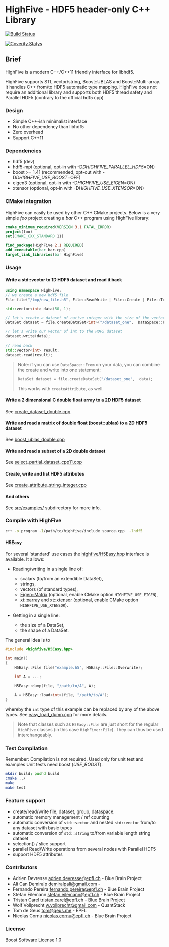 # HighFive - HDF5 header-only C++ Library

[![Build Status](https://travis-ci.org/BlueBrain/HighFive.svg?branch=master)](https://travis-ci.org/BlueBrain/HighFive)

[![Coverity Statys](https://scan.coverity.com/projects/13635/badge.svg)](https://scan.coverity.com/projects/highfive)

## Brief

HighFive is a modern C++/C++11 friendly interface for libhdf5.

HighFive supports STL vector/string, Boost::UBLAS and Boost::Multi-array. It handles C++ from/to HDF5 automatic type mapping.
HighFive does not require an additional library and supports both HDF5 thread safety and Parallel HDF5 (contrary to the official hdf5 cpp)


### Design

- Simple C++-ish minimalist interface
- No other dependency than libhdf5
- Zero overhead
- Support C++11


### Dependencies
- hdf5 (dev)
- hdf5-mpi (optional, opt-in with -D*DHIGHFIVE_PARALLEL_HDF5*=ON)
- boost >= 1.41 (recommended, opt-out with -D*DHIGHFIVE_USE_BOOST*=OFF)
- eigen3 (optional, opt-in with -D*HIGHFIVE_USE_EIGEN*=ON)
- xtensor (optional, opt-in with -D*HIGHFIVE_USE_XTENSOR*=ON)


### CMake integration

HighFive can easily be used by other C++ CMake projects.
Below is a very simple *foo* project creating a *bar* C++ program
using HighFive library:

```cmake
cmake_minimum_required(VERSION 3.1 FATAL_ERROR)
project(foo)
set(CMAKE_CXX_STANDARD 11)

find_package(HighFive 2.1 REQUIRED)
add_executable(bar bar.cpp)
target_link_libraries(bar HighFive)
```

### Usage

#### Write a std::vector<int> to 1D HDF5 dataset and read it back

```c++
using namespace HighFive;
// we create a new hdf5 file
File file("/tmp/new_file.h5", File::ReadWrite | File::Create | File::Truncate);

std::vector<int> data(50, 1);

// let's create a dataset of native integer with the size of the vector 'data'
DataSet dataset = file.createDataSet<int>("/dataset_one",  DataSpace::From(data));

// let's write our vector of int to the HDF5 dataset
dataset.write(data);

// read back
std::vector<int> result;
dataset.read(result);
```

> Note: if you can use `DataSpace::From` on your data, you can combine the create and write into one statement:
> 
> ```c++
> DataSet dataset = file.createDataSet("/dataset_one",  data);
> ```
>
> This works with `createAttribute`, as well.

#### Write a 2 dimensional C double float array to a 2D HDF5 dataset

See [create_dataset_double.cpp](src/examples/create_dataset_double.cpp)

#### Write and read a matrix of double float (boost::ublas) to a 2D HDF5 dataset

See [boost_ublas_double.cpp](src/examples/boost_ublas_double.cpp)

#### Write and read a subset of a 2D double dataset

See [select_partial_dataset_cpp11.cpp](src/examples/select_partial_dataset_cpp11.cpp)

#### Create, write and list HDF5 attributes

See [create_attribute_string_integer.cpp](src/examples/create_attribute_string_integer.cpp)

#### And others

See [src/examples/](src/examples/) subdirectory for more info.

### Compile with HighFive

```bash
c++ -o program -I/path/to/highfive/include source.cpp  -lhdf5
```

#### H5Easy

For several 'standard' use cases the [highfive/H5Easy.hpp](include/highfive/H5Easy.hpp) interface is available. It allows:

*   Reading/writing in a single line of:

    -   scalars (to/from an extendible DataSet),
    -   strings,
    -   vectors (of standard types),
    -   [Eigen::Matrix](http://eigen.tuxfamily.org) (optional, enable CMake option `HIGHFIVE_USE_EIGEN`),
    -   [xt::xarray](https://github.com/QuantStack/xtensor) and [xt::xtensor](https://github.com/QuantStack/xtensor)
        (optional, enable CMake option `HIGHFIVE_USE_XTENSOR`).

*   Getting in a single line:

     -   the size of a DataSet,
     -   the shape of a DataSet.

The general idea is to 

```cpp
#include <highfive/H5Easy.hpp>

int main()
{
    H5Easy::File file("example.h5", H5Easy::File::Overwrite);

    int A = ...;

    H5Easy::dump(file, "/path/to/A", A);

    A = H5Easy::load<int>(file, "/path/to/A");
}
```

whereby the `int` type of this example can be replaced by any of the above types. See [easy_load_dump.cpp](src/examples/easy_load_dump.cpp) for more details.

> Note that classes such as `H5Easy::File` are just short for the regular `HighFive` classes (in this case `HighFive::File`). They can thus be used interchangeably.

### Test Compilation
Remember: Compilation is not required. Used only for unit test and examples
Unit tests need boost (*USE_BOOST*).

```bash
mkdir build; pushd build
cmake ../
make
make test
```

### Feature support

- create/read/write file, dataset, group, dataspace.
- automatic memory management / ref counting
- automatic conversion of `std::vector` and nested `std::vector` from/to any dataset with basic types
- automatic conversion of `std::string` to/from variable length string dataset
- selection() / slice support
- parallel Read/Write operations from several nodes with Parallel HDF5
- support HDF5 attributes


### Contributors

- Adrien Devresse <adrien.devresse@epfl.ch> - Blue Brain Project
- Ali Can Demiralp <demiralpali@gmail.com> -
- Fernando Pereira <fernando.pereira@epfl.ch> - Blue Brain Project
- Stefan Eilemann <stefan.eilemann@epfl.ch> - Blue Brain Project
- Tristan Carel <tristan.carel@epfl.ch> - Blue Brain Project
- Wolf Vollprecht <w.vollprecht@gmail.com> - QuantStack
- Tom de Geus <tom@geus.me> - EPFL
- Nicolas Cornu <nicolas.cornu@epfl.ch> - Blue Brain Project

### License

Boost Software License 1.0
